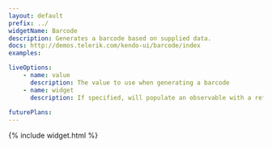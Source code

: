 ```yaml
---
layout: default
prefix: ../
widgetName: Barcode
description: Generates a barcode based on supplied data.
docs: http://demos.telerik.com/kendo-ui/barcode/index
examples:

liveOptions:
    - name: value
      description: The value to use when generating a barcode
    - name: widget
      description: If specified, will populate an observable with a reference to the actual widget
      
futurePlans:
---
```


{% include widget.html %}
